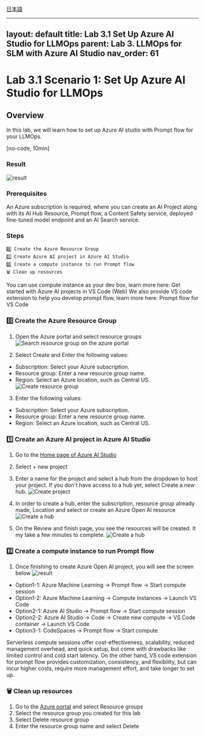 [日本語](README_ja.md)

---
layout: default
title: Lab 3.1 Set Up Azure AI Studio for LLMOps
parent: Lab 3. LLMOps for SLM with Azure AI Studio
nav_order: 61
---

# Lab 3.1 Scenario 1: Set Up Azure AI Studio for LLMOps

## Overview
In this lab, we will learn how to set up Azure AI studio with Prompt flow for your LLMOps. 

[no-code, 10min]

### Result
![result](images/created-project.jpg)

### Prerequisites
An Azure subscription is required, where you can create an AI Project along with its AI Hub Resource, Prompt flow, a Content Safety service, deployed fine-tuned model endpoint and an AI Search service.

### Steps
    0️⃣ Create the Azure Resource Group  
    1️⃣ Create Azure AI project in Azure AI Studio
    2️⃣ Create a compute instance to run Prompt flow
    🗑️ Clean up resources

You can use compute instance as your dev box, learn more here: Get started with Azure AI projects in VS Code (Web)
We also provide VS code extension to help you develop prompt flow, learn more here: Prompt flow for VS Code

### 0️⃣ Create the Azure Resource Group 
1. Open the Azure portal and select resource groups
    ![Search resource group on the azure portal](images/find-resource-group.jpg) 

1. Select Create and Enter the following values:
- Subscription: Select your Azure subscription.
- Resource group: Enter a new resource group name.
- Region: Select an Azure location, such as Central US.  
    ![Create resource group](images/create-resource-group.jpg) 

3. Enter the following values:
- Subscription: Select your Azure subscription.
- Resource group: Enter a new resource group name.
- Region: Select an Azure location, such as Central US.    

### 1️⃣ Create an Azure AI project in Azure AI Studio
1. Go to the [Home page of Azure AI Studio](https://ai.azure.com/) 
2. Select + new project
3. Enter a name for the project and select a hub from the dropdown to host your project. If you don't have access to a hub yet, select Create a new hub.
    ![Create project](images/create-project.jpg) 

4. In order to create a hub, enter the subscription, resource group already made, Location and select or create an Azure Open AI resource
    ![Create a hub](images/create-hub.jpg) 

5. On the Review and finish page, you see the resources will be created. It my take a few minutes to complete.
    ![Create a hub](images/project-review-finish.jpg) 

### 2️⃣ Create a compute instance to run Prompt flow
1. Once finishing to create Azure Open AI project, you will see the screen below
    ![result](images/created-project.jpg)
- Option1-1: Azure Machine Learning -> Prompt flow -> Start compute session  
- Option1-2: Azure Machine Learning -> Compute Instances -> Launch VS Code 
- Option2-1: Azure AI Studio -> Prompt flow -> Start compute session
- Option2-2: Azure AI Studio -> Code -> Create new compute -> VS Code container -> Launch VS Code
- Option3-1: CodeSpaces -> Prompt flow -> Start compute

Serverless compute sessions offer cost-effectiveness, scalability, reduced management overhead, and quick setup, but come with drawbacks like limited control and cold start latency. On the other hand, VS code extension for prompt flow provides customization, consistency, and flexibility, but can incur higher costs, require more management effort, and take longer to set up.

### 🗑️ Clean up resources
1. Go to the [Azure portal](https://portal.azure.com/) and select Resource groups
2. Select the resource group you created for this lab
3. Select Delete resource group
4. Enter the resource group name and select Delete

